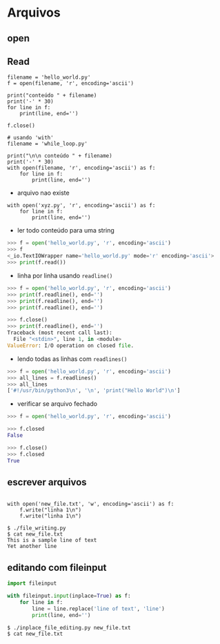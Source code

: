 # Arquivos

## open

## Read

```
filename = 'hello_world.py'
f = open(filename, 'r', encoding='ascii')

print("conteúdo " + filename)
print('-' * 30)
for line in f:
    print(line, end='')

f.close()

# usando 'with'
filename = 'while_loop.py'

print("\n\n conteúdo " + filename)
print('-' * 30)
with open(filename, 'r', encoding='ascii') as f:
    for line in f:
        print(line, end='')
```


* arquivo nao existe

```
with open('xyz.py', 'r', encoding='ascii') as f:
    for line in f:
        print(line, end='')
```

* ler todo conteúdo para uma string

```python
>>> f = open('hello_world.py', 'r', encoding='ascii')
>>> f
<_io.TextIOWrapper name='hello_world.py' mode='r' encoding='ascii'>
>>> print(f.read())

```

* linha por linha usando `readline()`

```python
>>> f = open('hello_world.py', 'r', encoding='ascii')
>>> print(f.readline(), end='')
>>> print(f.readline(), end='')
>>> print(f.readline(), end='')

>>> f.close()
>>> print(f.readline(), end='')
Traceback (most recent call last):
  File "<stdin>", line 1, in <module>
ValueError: I/O operation on closed file.
```

* lendo todas as linhas com `readlines()`

```python
>>> f = open('hello_world.py', 'r', encoding='ascii')
>>> all_lines = f.readlines()
>>> all_lines
['#!/usr/bin/python3\n', '\n', 'print("Hello World")\n']
```

* verificar se arquivo fechado

```python
>>> f = open('hello_world.py', 'r', encoding='ascii')

>>> f.closed
False

>>> f.close()
>>> f.closed
True
```

## escrever arquivos

```

with open('new_file.txt', 'w', encoding='ascii') as f:
    f.write("linha 1\n")
    f.write("linha 1\n")
```

```
$ ./file_writing.py
$ cat new_file.txt 
This is a sample line of text
Yet another line
```

## editando com  fileinput

```python
import fileinput

with fileinput.input(inplace=True) as f:
    for line in f:
        line = line.replace('line of text', 'line')
        print(line, end='')
```

```bash
$ ./inplace_file_editing.py new_file.txt
$ cat new_file.txt 
